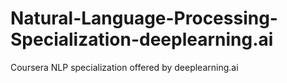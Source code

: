 # Natural-Language-Processing-Specialization-deeplearning.ai
Coursera NLP specialization offered by deeplearning.ai
